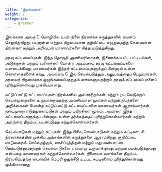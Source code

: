 ```yaml
---
title: 'இலக்கணம்'
weight: 2
categories:
    - grammer
---
```


இலக்கண அலகு C மொழியில் உயர்-நிலை நிரலாக்க கருத்துகளில் கவனம் செலுத்துகிறது, பயனுள்ள மற்றும் திறமையான குறியீட்டை எழுதுவதற்கு தேவையான திறன்கள் மற்றும் அறிவுடன் மாணவர்களை சித்தப்படுத்துகிறது.

தரவு கட்டமைப்புகள்:
இந்த தொகுதி அணிவரிசைகள், இணைக்கப்பட்ட பட்டியல்கள், அடுக்குகள் மற்றும் வரிசைகள் போன்ற அடிப்படை தரவு கட்டமைப்புகளை உள்ளடக்கியது. மாணவர்கள் இந்தக் கட்டமைப்புகளுக்குப் பின்னால் உள்ள கொள்கைகளைக் கற்று, அவற்றை C இல் செயல்படுத்தும் அனுபவத்தைப் பெறுவார்கள். தரவைத் திறமையாக ஒழுங்கமைப்பதற்கும் கையாளுவதற்கும் தரவுக் கட்டமைப்புகளைப் புரிந்துகொள்வது முக்கியமானது.

கட்டுப்பாட்டு கட்டமைப்புகள்:
நிரல்களில் அல்காரிதம்கள் மற்றும் முடிவெடுக்கும் செயல்முறைகளை உருவாக்குவதற்கு அவசியமான லூப்கள் மற்றும் நிபந்தனை அறிக்கைகள் போன்ற கட்டுப்பாட்டு கட்டமைப்புகளை மாணவர்கள் ஆராய்வார்கள். நடைமுறை எடுத்துக்காட்டுகள் மற்றும் பயிற்சிகள் மூலம், அவர்கள் இந்த கட்டமைப்புகளுக்குப் பின்னால் உள்ள தர்க்கத்தைப் புரிந்துகொள்வார்கள் மற்றும் அவற்றை திறம்பட பயன்படுத்த கற்றுக்கொள்வார்கள்.

செயல்பாடுகள் மற்றும் சுட்டிகள்:
இந்த பிரிவு செயல்பாடுகள் மற்றும் சுட்டிகள், சி நிரலாக்கத்தின் முக்கிய அம்சங்களின் கருத்துகளை ஆராய்கிறது. குறியீட்டை மாடுலரைஸ் செய்வதற்கும், வாசிப்புத்திறன் மற்றும் மறுபயன்பாட்டை மேம்படுத்துவதற்கும் செயல்பாடுகளை எவ்வாறு உருவாக்குவது மற்றும் பயன்படுத்துவது என்பதை மாணவர்கள் கற்றுக்கொள்வார்கள். நினைவக வளங்களை திறம்பட நிர்வகிப்பதற்கு டைனமிக் மெமரி ஒதுக்கீடு உட்பட சுட்டிகளைப் புரிந்துகொள்வது முக்கியமானது